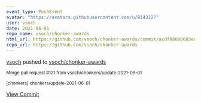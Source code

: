 ```yaml
---
event_type: PushEvent
avatar: "https://avatars.githubusercontent.com/u/814322?"
user: vsoch
date: 2021-06-01
repo_name: vsoch/chonker-awards
html_url: https://github.com/vsoch/chonker-awards/commit/acdf88608683edc0152fefb85addc396237fdbd4
repo_url: https://github.com/vsoch/chonker-awards
---
```


<a href='https://github.com/vsoch' target='_blank'>vsoch</a> pushed to <a href='https://github.com/vsoch/chonker-awards' target='_blank'>vsoch/chonker-awards</a>

<small>Merge pull request #121 from vsoch/chonkers/update-2021-06-01

[chonkers] chonkers/update-2021-06-01</small>

<a href='https://github.com/vsoch/chonker-awards/commit/acdf88608683edc0152fefb85addc396237fdbd4' target='_blank'>View Commit</a>